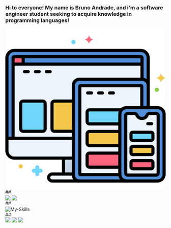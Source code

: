 ### Hi to everyone! My name is Bruno Andrade, and i'm a software engineer student seeking to acquire knowledge in programming languages!
<div>
<img align="center" alt="Bruan-PC" src="https://github.com/brunameloo/ReadMeIcons/blob/fc239c04a29f136cd3b455a6d5ddc856505ee957/responsive%20design.png">
<!-- <height="30" width="40"> -->
</div>
##
<div>
 <img align="center" src="https://github-readme-stats.vercel.app/api?username=bruan05&show_icons=true&theme=dracula#count_private" />
<img align="center" src="https://github-readme-stats.vercel.app/api/top-langs/?username=bruan05&layout=compact&theme=dracula#count_private"/>
</div>
##
<div>
 <img align="center" alt="My-Skills" src="https://skills.thijs.gg/icons?i=html,css,js,c,py,git)](https://skills.thijs.gg)">
</div>
##
<div> 
<!--   <a href="https://www.youtube.com/channel/zzzzzzzzzzzz" target="_blank"><img src="https://img.shields.io/badge/YouTube-FF0000?style=for-the-badge&logo=youtube&logoColor=white" target="_blank"></a> -->
  <a href="https://www.instagram.com/bruno.andrade_0505/" target="_blank"><img src="https://img.shields.io/badge/-Instagram-%23E4405F?style=for-the-badge&logo=instagram&logoColor=white" target="_blank"></a>
<!--  	<a href="https://www.twitch.tv/zzzzzzzzz" target="_blank"><img src="https://img.shields.io/badge/Twitch-9146FF?style=for-the-badge&logo=twitch&logoColor=white" target="_blank"></a> -->
<!--  <a href="https://discord.gg/zzzzzzzz" target="_blank"><img src="https://img.shields.io/badge/Discord-7289DA?style=for-the-badge&logo=discord&logoColor=white" target="_blank"></a>  -->
  <a href = "mailto:bmiguelandrade.bm@gmail.com"><img src="https://img.shields.io/badge/-Gmail-%23333?style=for-the-badge&logo=gmail&logoColor=white" target="_blank"></a>
  <a href="https://www.linkedin.com/in/brunoandrade05" target="_blank"><img src="https://img.shields.io/badge/-LinkedIn-%230077B5?style=for-the-badge&logo=linkedin&logoColor=white" target="_blank"></a> 
  
</div>

